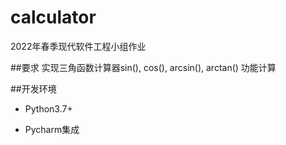 # calculator
2022年春季现代软件工程小组作业

##要求
实现三角函数计算器sin(), cos(), arcsin(), arctan() 功能计算
 
##开发环境
- Python3.7+

- Pycharm集成